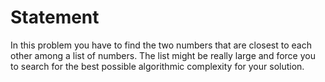 # Statement

In this problem you have to find the two numbers that are closest to each other among a list of numbers. The list might be really large and force you to search for the best possible algorithmic complexity for your solution.